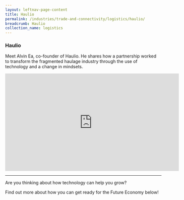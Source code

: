 ```yaml
---
layout: leftnav-page-content
title: Haulio
permalink: /industries/trade-and-connectivity/logistics/haulio/
breadcrumb: Haulio
collection_name: logistics
---
```


### **Haulio**

Meet Alvin Ea, co-founder of Haulio. He shares how a partnership worked to transform the fragmented haulage industry through the use of technology and a change in mindsets.

<div class="bp-youtube">
      <iframe width="560" height="315" src="https://www.youtube.com/embed/b0Kt_4-534U" frameborder="0" allow="autoplay; encrypted-media" allowfullscreen></iframe>
</div>

---

Are you thinking about how technology can help you grow?

Find out more about how you can get ready for the Future Economy below!
